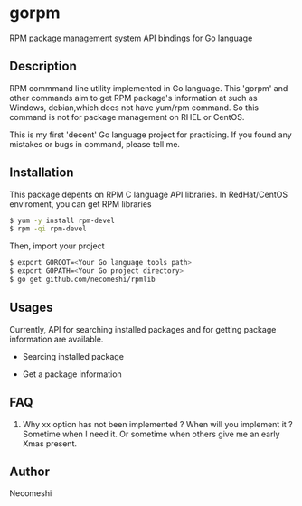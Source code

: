 gorpm
===

RPM package management system API bindings for Go language

## Description
RPM commmand line utility implemented in Go language.
This 'gorpm' and other commands aim to get RPM package's 
information at such as Windows, debian,which does not have yum/rpm command. 
So this command is not for package management on RHEL or CentOS.

This is my first 'decent' Go language project for practicing.
If you found any mistakes or bugs in command, please tell me.

## Installation

This package depents on RPM C language API libraries.
In RedHat/CentOS enviroment, you can get RPM libraries

```bash
$ yum -y install rpm-devel
$ rpm -qi rpm-devel
```

Then, import your project

```bash
$ export GOROOT=<Your Go language tools path>
$ export GOPATH=<Your Go project directory>
$ go get github.com/necomeshi/rpmlib
```

## Usages

Currently, API for searching installed packages and for getting 
package information are available.

* Searcing installed package

* Get a package information

## FAQ
1. Why xx option has not been implemented ? When will you implement it ?
 Sometime when I need it. Or sometime when others give me an early Xmas present.


## Author
Necomeshi
